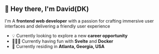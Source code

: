 ## 👋 Hey there, I'm David(DK)
I'm A **frontend web developer** with a passion for crafting immersive user interfaces and delivering a friendly user experience

- 💡 Currently looking to explore a new **career opportunity**
- 🧑🏻‍💻 Currently having fun with **Svelte** and **Docker**
- 📍 Currently residing in **Atlanta, Georgia, USA**
